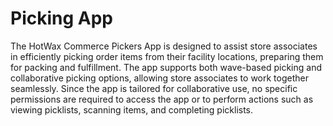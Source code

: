 # Picking App

The HotWax Commerce Pickers App is designed to assist store associates in efficiently picking order items from their facility locations, preparing them for packing and fulfillment. The app supports both wave-based picking and collaborative picking options, allowing store associates to work together seamlessly. Since the app is tailored for collaborative use, no specific permissions are required to access the app or to perform actions such as viewing picklists, scanning items, and completing picklists.
